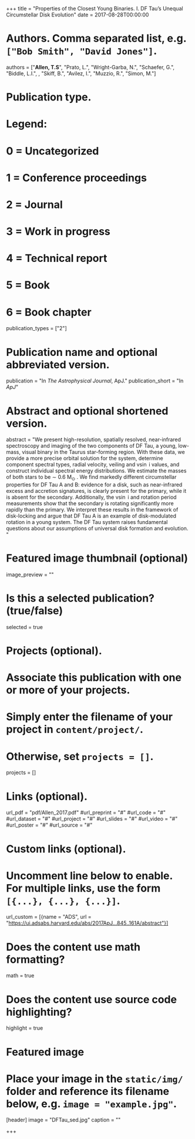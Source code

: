 +++
title = "Properties of the Closest Young Binaries. I. DF Tau’s Unequal Circumstellar Disk Evolution"
date = 2017-08-28T00:00:00

# Authors. Comma separated list, e.g. `["Bob Smith", "David Jones"]`.
authors = ["**Allen, T.S**", "Prato, L.", "Wright-Garba, N.", "Schaefer, G.", "Biddle, L.I.", , "Skiff, B.",   "Avilez, I.", "Muzzio, R.", "Simon, M."]

# Publication type.
# Legend:
# 0 = Uncategorized
# 1 = Conference proceedings
# 2 = Journal
# 3 = Work in progress
# 4 = Technical report
# 5 = Book
# 6 = Book chapter
publication_types = ["2"]

# Publication name and optional abbreviated version.
publication = "In *The Astrophysical Journal*, ApJ."
publication_short = "In *ApJ*"

# Abstract and optional shortened version.
abstract = "We present high-resolution, spatially resolved, near-infrared spectroscopy and imaging of the two components of DF Tau, a young, low-mass, visual binary in the Taurus star-forming region. With these data, we provide a more precise orbital solution for the system, determine component spectral types, radial velocity, veiling and v$\sin$ i values, and construct individual spectral energy distributions. We estimate the masses of both stars to be ∼ 0.6 M$_\odot$ . We find markedly different circumstellar properties for DF Tau A and B: evidence for a disk, such as near-infrared excess and accretion signatures, is clearly present for the primary, while it is absent for the secondary. Additionally, the v$\sin$ i and rotation period measurements show that the secondary is rotating significantly more rapidly than the primary. We interpret these results in the framework of disk-locking and argue that DF Tau A is an example of disk-modulated rotation in a young system. The DF Tau system raises fundamental questions about our assumptions of universal disk formation and evolution. "

# Featured image thumbnail (optional)
image_preview = ""

# Is this a selected publication? (true/false)
selected = true

# Projects (optional).
#   Associate this publication with one or more of your projects.
#   Simply enter the filename of your project in `content/project/`.
#   Otherwise, set `projects = []`.
projects = []

# Links (optional).
url_pdf = "pdf/Allen_2017.pdf"
#url_preprint = "#"
#url_code = "#"
#url_dataset = "#"
#url_project = "#"
#url_slides = "#"
#url_video = "#"
#url_poster = "#"
#url_source = "#"

# Custom links (optional).
#   Uncomment line below to enable. For multiple links, use the form `[{...}, {...}, {...}]`.
url_custom = [{name = "ADS", url = "https://ui.adsabs.harvard.edu/abs/2017ApJ...845..161A/abstract"}]

# Does the content use math formatting?
math = true

# Does the content use source code highlighting?
highlight = true

# Featured image
# Place your image in the `static/img/` folder and reference its filename below, e.g. `image = "example.jpg"`.
[header]
image = "DFTau_sed.jpg"
caption = ""

+++

